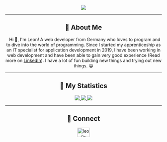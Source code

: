 <div align = "center">

![](https://miro.medium.com/max/1360/0*7Q3yvSIv_t0ioJ-Z.gif)

---

## 👤 About Me
&nbsp;
Hi 👋, I'm Leon! A web developer from Germany who loves to program and to dive into the world of programming. Since I started my apprenticeship as an IT specialist for application development in 2019, I have been working in web development and have been able to gain very good experience (Read more on [LinkedIn](https://www.linkedin.com/in/leon-bergmann-b3520318b/)). I have a lot of fun building new things and trying out new things. 😁

---
## 🔖 My Statistics
<p align="center">
    <a href="https://github.com/TeePlunder/">
        <img src="https://github-stats-eta-nine.vercel.app/api?username=TeePlunder&hide=issues,prs&count_private=true&show_owner=true&show_icons=true&theme=dracula&hide_border=true/" />
    </a>
    <a href="https://github.com/TeePlunder/">
        <img src="https://github-stats-eta-nine.vercel.app/api/top-langs/?username=TeePlunder&layout=compact&langs_count=8&card_width=445&theme=dracula&hide_border=true/" />
    </a>
    <a href="https://github.com/TeePlunder/">
        <img src="https://github-readme-streak-stats.herokuapp.com/?user=teeplunder&theme=dark" />
    </a>
</p>

<!-- ## ⚡️ Recent Activity -->

<!-- START_SECTION:activity -->


---
## 📲 Connect

<p align="center"> 
<a href="https://linkedin.com/in/leon-bergmann-b3520318b" target="blank"><img align="center" src="https://raw.githubusercontent.com/rahuldkjain/github-profile-readme-generator/master/src/images/icons/Social/linked-in-alt.svg" alt="leon-bergmann-b3520318b" height="30" width="40" /></a>
</p>
</div>
